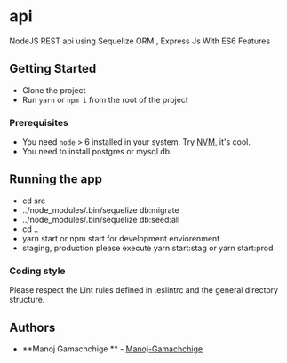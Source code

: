 # api
NodeJS REST api using Sequelize ORM , Express Js  With ES6 Features 

## Getting Started

* Clone the project
* Run `yarn` or `npm i` from the root of the project

### Prerequisites
 - You need `node` > 6 installed in your system. Try [NVM](https://github.com/creationix/nvm), it's cool.
 - You need to install postgres or mysql db.

 ## Running the app
 * cd src
 * ../node_modules/.bin/sequelize db:migrate
 * ../node_modules/.bin/sequelize db:seed:all
 * cd ..
 * yarn start or npm start for development enviorenment
 * staging, production please execute yarn start:stag or yarn start:prod 

 ### Coding style
Please respect the Lint rules defined in .eslintrc and the general directory structure.

## Authors
* **Manoj Gamachchige ** - [Manoj-Gamachchige](https://github.com/manoj201/)